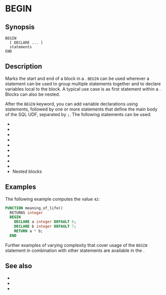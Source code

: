 # BEGIN

## Synopsis

```text
BEGIN
  [ DECLARE ... ]
  statements
END
```

## Description

Marks the start and end of a block in a [](/udf/sql). `BEGIN` can be used
wherever a statement can be used to group multiple statements together and to
declare variables local to the block. A typical use case is as first statement
within a [](/udf/function). Blocks can also be nested.

After the `BEGIN` keyword, you can add variable declarations using
[](/udf/sql/declare) statements, followed by one or more statements that define
the main body of the SQL UDF, separated by `;`. The following statements can be
used:

* [](/udf/sql/case)
* [](/udf/sql/if)
* [](/udf/sql/iterate)
* [](/udf/sql/leave)
* [](/udf/sql/loop)
* [](/udf/sql/repeat)
* [](/udf/sql/return)
* [](/udf/sql/set)
* [](/udf/sql/while)
* Nested [](/udf/sql/begin) blocks

## Examples

The following example computes the value `42`:

```sql
FUNCTION meaning_of_life()
  RETURNS integer
  BEGIN
    DECLARE a integer DEFAULT 6;
    DECLARE b integer DEFAULT 7;
    RETURN a * b;
  END
```

Further examples of varying complexity that cover usage of the `BEGIN` statement
in combination with other statements are available in the [](/udf/sql/examples).

## See also

* [](/udf)
* [](/udf/sql)
* [](/udf/function)
